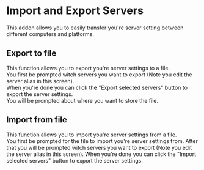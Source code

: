 # Import and Export Servers

This addon allows you to easily transfer you're server setting between different computers and platforms.

## Export to file
This function allows you to export you're server settings to a file.  
You first be prompted witch servers you want to export (Note you edit the server alias in this screen).  
When you're done you can click the "Export selected servers" button to export the server settings.  
You will be prompted about where you want to store the file.

## Import from file
This function allows you to import you're server settings from a file.  
You first be prompted for the file to import you're server settings from.
After that you will be prompted witch servers you want to export (Note you edit the server alias in this screen).
When you're done you can click the "Import selected servers" button to export the server settings.  

